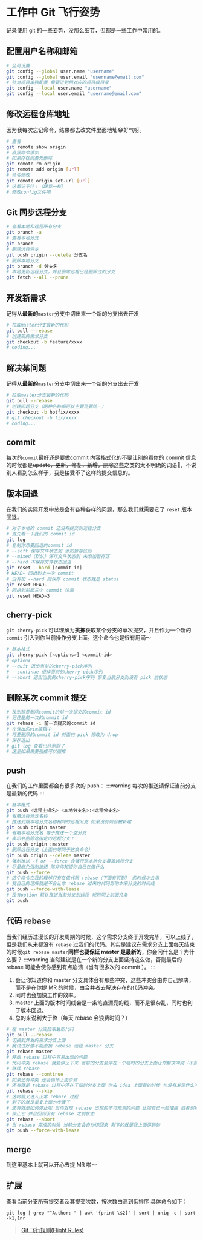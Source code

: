 # 工作中 Git 飞行姿势

记录使用 git 的一些姿势，没那么细节，但都是一些工作中常用的。

## 配置用户名称和邮箱

```sh
# 全局设置
git config --global user.name "username"
git config --global user.email "username@email.com"
# 针对项目单独配置 需要进到相对应的项目根目录
git config --local user.name "username"
git config --local user.email "username@email.com"
```

## 修改远程仓库地址

因为我每次忘记命令，结果都去改文件里面地址:joy:好气呀。

```sh
# 查看
git remote show origin
# 直接命令添加
# 如果存在则要先删除
git remote rm origin
git remote add origin [url]
# 命令修改
git remote origin set-url [url]
# 这都记不住！（跟我一样）
# 修改config文件吧
```

## Git 同步远程分支

```sh
# 查看本地和远程所有分支
git branch -a
# 查看本地分支
git branch
# 删除远程分支
git push origin --delete 分支名
# 删除本地分支
git branch -d 分支名
# 本地更新远程分支，并且删除远程已经删除过的分支
git fetch --all --prune
```

## 开发新需求

记得从**最新的**`master`分支中切出来一个新的分支出去开发

```sh {1}
# 拉取master分支最新的代码
git pull --rebase
# 创建新的需求分支
git checkout -b feature/xxxx
# coding...
```

## 解决某问题

记得从**最新的**`master`分支中切出来一个新的分支出去开发

```sh {1}
# 拉取master分支最新的代码
git pull --rebase
# 创建问题分支（两种名称都可以主要是要统一）
git checkout -b hotfix/xxxx
# git checkout -b fix/xxxx
# coding...
```

## commit

每次的`commit`最好还是要做[commit 内容格式化](https://lqk9511.github.io/blog/share/git-commit-message.html)的不要让别的看你的 commit 信息的时候都是~~update，更新，修复，新增，删除~~这些之类的太不明确的词语:triumph:，不说别人看到怎么样子，我是接受不了这样的提交信息的。

## 版本回退

在我们的实际开发中总是会有各种各样的问题，那么我们就需要它了 `reset` 版本回退。

```sh
# 对于本地的 commit 还没有提交到远程分支
# 首先看一下我们的 commit id
git log
# 复制你想要回退的commit id
# --soft 保存文件状态到 添加暂存区后
# --mixed（默认）保存文件状态到 未添加暂存区
# --hard 不保存文件状态回退
git reset --hard [commit id]
# HEAD~ 回退到上一次 commit
# 没有加 --hard 则保存 commit 状态就是 status
git reset HEAD~
# 回退到前面三个 commit 位置
git reset HEAD~3
```

## cherry-pick

`git cherry-pick` 可以理解为**挑拣**获取某个分支的单次提交，并且作为一个新的 `commit` 引入到你当前操作分支上面。这个命令也是很有用滴～

```sh
# 基本格式
git cherry-pick [<options>] <commit-id>
# options
# --quit 退出当前的cherry-pick序列
# --continue 继续当前的cherry-pick序列
# --abort 退出当前的cherry-pick序列 恢复当前分支到没有 pick 前状态
```

## 删除某次 commit 提交

```sh
# 找到想要删除commit的前一次提交的commit id
# 记住是前一次的commit id
git rebase -i 前一次提交的commit id
# 在弹出的vim编辑中
# 将要删除的commit id 前面的 pick 修改为 drop
# 保存退出
# git log 查看已经删除了
# 这里如果需要强推可以强推
```

## push

在我们的工作里面都会有很多次的 push：
:::warning
每次的推送请保证当前分支是最新的代码
:::

```sh
# 基本格式
git push <远程主机名> <本地分支名>:<远程分支名>
# 省略远程分支名称
# 推送到跟本地分支名称相同的远程分支 如果没有则会被新建
git push origin master
# 省略本地分支名 等于推送一个空分支
# 表示会删除这指定的远程分支！
git push origin :master
# 删除远程分支（上面的等同于这条命令）
git push origin --delete master
# 强制推送 -f or --force 会强行是本地分支覆盖远程分支
# 尽量避免强制推送 除非你知道你自己在做什么
git push --force
# 这个命令在我的理解只有在做代码 rebase（下面有讲到） 的时候才会用
# 我自己的理解就是不会让你 rebase 过来的代码影响本来分支的时间线
git push --force-with-lease
# 没有option 默认推送当前分支到远程 规则同上前面几条
git push
```

## 代码 rebase

当我们经历过漫长的开发周期的时候，这个需求分支终于开发完毕，可以上线了，但是我们从来都没有 `rebase` 过我们的代码。其实是建议在需求分支上面每天结束的时候`git rebase master`**同样也要保证 master 是最新的**，你会问什么是？为什么要？
:::warning
当然建议是在一个新的分支上面坚持这么做，否则最后的 rebase 可能会使你感到有点崩溃（当有很多次的 commit ）。
:::

1. 会让你知道你和 master 分支具体会有那些冲突，这些冲突会由你自己解决，而不是在你提 MR 的时候，由合并者去解决存在的代码冲突。
2. 同时也会加快工作的效率。
3. master 上面的版本时间线会是一条笔直漂亮的线，而不是很杂乱，同时也利于版本回退。
4. 总的来说利大于弊（每天 rebase 会浪费时间？）

```sh
# 在 master 分支拉取最新代码
git pull --rebase
# 切换到开发的需求分支上面
# 我试过好像不能直接 rebase 远程 master 分支
git rebase master
# 开始 rebase 过程中容易出现的问题
# 代码冲突 rebase 就会停止下来 当前的分支会停在一个临时的分支上面让你解决冲突（不要慌） 没有什么大的问题 正常解决冲突 完事记得 git add .
# 继续 rebase
git rebase --continue
# 如果还有冲突 还会循环上面步骤
# 还有就是 rebase 过程中停在了临时分支上面 你去 idea 上面看的时候 也没有发现什么冲突的 这时候就应该跳过这个了
git rebase --skip
# 这时候又进入正常 rebase 过程
# 剩下的就是重复上面的步骤了
# 还有就是如何停止呢 当你发现 rebase 出现的不可预测的问题 比如自己一脸懵逼 或者误操作 或者...
# 停止它 并且回到没有 rebase 之前状态
git rebase --abort
# 当 rebase 完成的时候 当前分支会自动切回来 剩下的就是我上面讲到的
git push --force-with-lease
```

## merge

到这里基本上就可以开心去提 MR 啦～

## 扩展

查看当前分支所有提交者及其提交次数，按次数由高到低排序
具体命令如下：

```shell
git log | grep "^Author: " | awk '{print \$2}' | sort | uniq -c | sort -k1,1nr
```

> [Git 飞行规则(Flight Rules)](https://github.com/k88hudson/git-flight-rules/blob/master/README_zh-CN.md)
